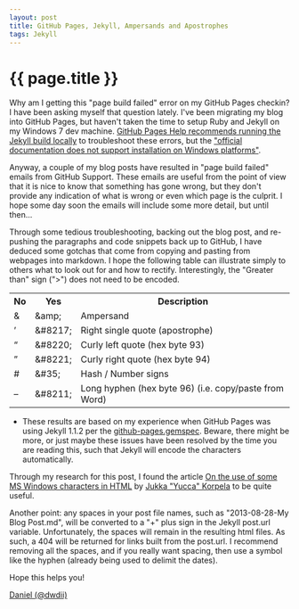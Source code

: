 ```yaml
---
layout: post
title: GitHub Pages, Jekyll, Ampersands and Apostrophes
tags: Jekyll
---
```

{{ page.title }}
====================
Why am I getting this "page build failed" error on my GitHub Pages checkin? I have been asking myself that question lately.
I've been migrating my blog into GitHub Pages, but haven't taken the time to setup Ruby and Jekyll on my 
Windows 7 dev machine. [GitHub Pages Help recommends running the Jekyll build locally](https://help.github.com/articles/pages-don-t-build-unable-to-run-jekyll#syntax-errors) 
to troubleshoot these errors, but the ["official documentation does not support installation on Windows platforms"](http://jekyllrb.com/docs/installation/). 

Anyway, a couple of my blog posts have resulted in "page build failed" emails from GitHub Support. 
These emails are useful from the point of view that it is nice to know that something has gone wrong, but they 
don't provide any indication of what is wrong or even which page is the culprit. I hope some day soon
the emails will include some more detail, but until then... 

Through some tedious troubleshooting, backing out the blog post, and re-pushing the paragraphs
and code snippets back up to GitHub, I have deduced some gotchas that come from copying and pasting
from webpages into markdown. I hope the following table can illustrate simply to others what to look
out for and how to rectify. Interestingly, the "Greater than" sign (">") does not need to be encoded.

<div class="text-align: center">
<table id="PageBuildFailedGotchas">
	<tr>
		<th class="text-error">No</th>
		<th class="text-success">Yes</th>
		<th class="text-left">Description</th>
	</tr>
	<tr>
		<td>&amp;</td>
		<td>&amp;amp;</td>
		<td class="text-left">Ampersand</td>
	</tr>
	<tr>
		<td>&#8217;</td>
		<td>&amp;&#35;8217;</td>
		<td class="text-left">Right single quote (apostrophe)</td>
	</tr>
	<tr>
		<td>&#8220;</td>
		<td>&amp;&#35;8220;</td>
		<td class="text-left">Curly left quote (hex byte 93)</td>
	</tr>
	<tr>
		<td>&#8221;</td>
		<td>&amp;&#35;8221;</td>
		<td class="text-left">Curly right quote (hex byte 94)</td>
	</tr>
	<tr>
		<td>&#35;</td>
		<td>&amp;&#35;35;</td>
		<td class="text-left">Hash / Number signs</td>
	</tr>
	<tr>
		<td>&#8211;</td>
		<td>&amp;&#35;8211;</td>
		<td class="text-left">Long hyphen (hex byte 96) (i.e. copy/paste from Word)</td>
	</tr>
</table>
</div>

* These results are based on my experience when GitHub Pages was using Jekyll 1.1.2 per the
[github-pages.gemspec](https://github.com/github/pages-gem/blob/master/github-pages.gemspec#L16). Beware, there might be more,
or just maybe these issues have been resolved by the time you are reading this, such that Jekyll will encode the characters automatically.

Through my research for this post, I found the article [On the use of some MS Windows characters in HTML](http://www.cs.tut.fi/~jkorpela/www/windows-chars.html)
by [Jukka "Yucca" Korpela](http://www.cs.tut.fi/~jkorpela/personal.html) to be quite useful. 

Another point: any spaces in your post file names, such as "2013-08-28-My Blog Post.md", will be converted to a "+" plus sign
in the Jekyll post.url variable. Unfortunately, the spaces will remain in the resulting html files. As such, a 404 will be returned
for links built from the post.url. I recommend removing all the spaces, and if you really want spacing, then use a symbol
like the hyphen (already being used to delimit the dates). 

Hope this helps you!

[Daniel (@dwdii)](http://twitter.com/dwdii)
 